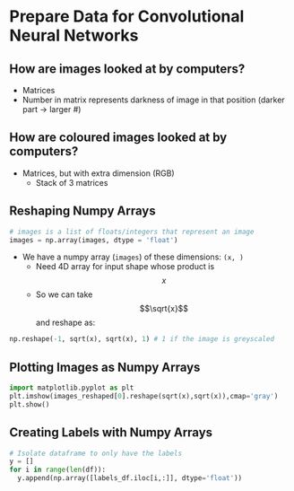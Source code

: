 # Prepare Data for Convolutional Neural Networks

## How are images looked at by computers?

- Matrices
- Number in matrix represents darkness of image in that position (darker part &rarr; larger #)

## How are coloured images looked at by computers?

- Matrices, but with extra dimension (RGB)
  - Stack of 3 matrices

## Reshaping Numpy Arrays

```python
# images is a list of floats/integers that represent an image
images = np.array(images, dtype = 'float')  
```

- We have a numpy array (`images`) of these dimensions: `(x, )`
  - Need 4D array for input shape whose product is $$x$$
  - So we can take $$\sqrt{x}$$ and reshape as:

```python
np.reshape(-1, sqrt(x), sqrt(x), 1) # 1 if the image is greyscaled
```

## Plotting Images as Numpy Arrays

```python
import matplotlib.pyplot as plt
plt.imshow(images_reshaped[0].reshape(sqrt(x),sqrt(x)),cmap='gray')
plt.show()
```

## Creating Labels with Numpy Arrays

```python
# Isolate dataframe to only have the labels
y = []
for i in range(len(df)):
  y.append(np.array([labels_df.iloc[i,:]], dtype='float'))
```



